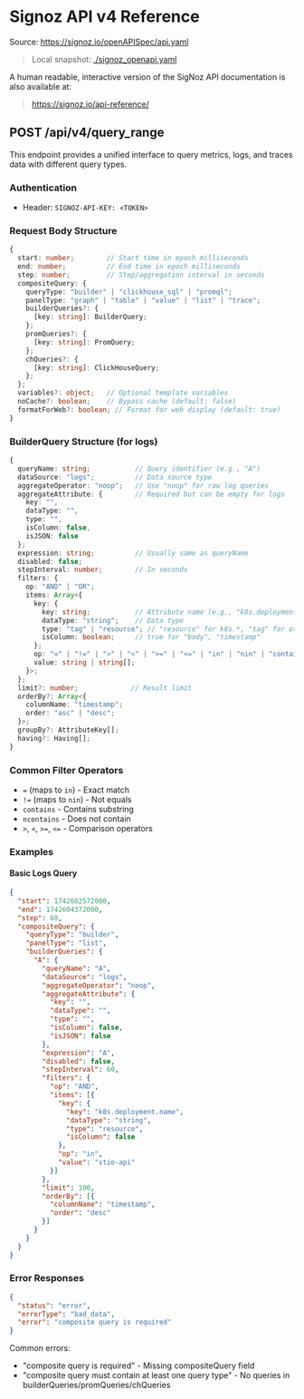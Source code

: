 # Signoz API v4 Reference

Source: https://signoz.io/openAPISpec/api.yaml  
> Local snapshot: [./signoz_openapi.yaml](./signoz_openapi.yaml)

A human readable, interactive version of the SigNoz API documentation is also available at:  
> https://signoz.io/api-reference/

## POST /api/v4/query_range

This endpoint provides a unified interface to query metrics, logs, and traces data with different query types.

### Authentication
- Header: `SIGNOZ-API-KEY: <TOKEN>`

### Request Body Structure

```typescript
{
  start: number;        // Start time in epoch milliseconds
  end: number;          // End time in epoch milliseconds  
  step: number;         // Step/aggregation interval in seconds
  compositeQuery: {
    queryType: "builder" | "clickhouse_sql" | "promql";
    panelType: "graph" | "table" | "value" | "list" | "trace";
    builderQueries?: {
      [key: string]: BuilderQuery;
    };
    promQueries?: {
      [key: string]: PromQuery;
    };
    chQueries?: {
      [key: string]: ClickHouseQuery;
    };
  };
  variables?: object;   // Optional template variables
  noCache?: boolean;    // Bypass cache (default: false)
  formatForWeb?: boolean; // Format for web display (default: true)
}
```

### BuilderQuery Structure (for logs)

```typescript
{
  queryName: string;           // Query identifier (e.g., "A")
  dataSource: "logs";          // Data source type
  aggregateOperator: "noop";   // Use "noop" for raw log queries
  aggregateAttribute: {        // Required but can be empty for logs
    key: "",
    dataType: "",
    type: "",
    isColumn: false,
    isJSON: false
  };
  expression: string;          // Usually same as queryName
  disabled: false;
  stepInterval: number;        // In seconds
  filters: {
    op: "AND" | "OR";
    items: Array<{
      key: {
        key: string;           // Attribute name (e.g., "k8s.deployment.name")
        dataType: "string";    // Data type
        type: "tag" | "resource"; // "resource" for k8s.*, "tag" for others
        isColumn: boolean;     // true for "body", "timestamp"
      };
      op: "=" | "!=" | ">" | "<" | ">=" | "<=" | "in" | "nin" | "contains" | "ncontains";
      value: string | string[];
    }>;
  };
  limit?: number;             // Result limit
  orderBy?: Array<{
    columnName: "timestamp";
    order: "asc" | "desc";
  }>;
  groupBy?: AttributeKey[];
  having?: Having[];
}
```

### Common Filter Operators
- `=` (maps to `in`) - Exact match
- `!=` (maps to `nin`) - Not equals
- `contains` - Contains substring
- `ncontains` - Does not contain
- `>`, `<`, `>=`, `<=` - Comparison operators

### Examples

#### Basic Logs Query
```json
{
  "start": 1742602572000,
  "end": 1742604372000,
  "step": 60,
  "compositeQuery": {
    "queryType": "builder",
    "panelType": "list",
    "builderQueries": {
      "A": {
        "queryName": "A",
        "dataSource": "logs",
        "aggregateOperator": "noop",
        "aggregateAttribute": {
          "key": "",
          "dataType": "",
          "type": "",
          "isColumn": false,
          "isJSON": false
        },
        "expression": "A",
        "disabled": false,
        "stepInterval": 60,
        "filters": {
          "op": "AND",
          "items": [{
            "key": {
              "key": "k8s.deployment.name",
              "dataType": "string",
              "type": "resource",
              "isColumn": false
            },
            "op": "in",
            "value": "stio-api"
          }]
        },
        "limit": 100,
        "orderBy": [{
          "columnName": "timestamp",
          "order": "desc"
        }]
      }
    }
  }
}
```

### Error Responses

```json
{
  "status": "error",
  "errorType": "bad_data",
  "error": "composite query is required"
}
```

Common errors:
- "composite query is required" - Missing compositeQuery field
- "composite query must contain at least one query type" - No queries in builderQueries/promQueries/chQueries